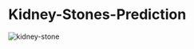 # Kidney-Stones-Prediction

![kidney-stone](https://github.com/Carey9870/Kidney-Stones-Prediction/assets/100701309/9be6b94a-7507-43aa-b91d-b8278734cb28)
